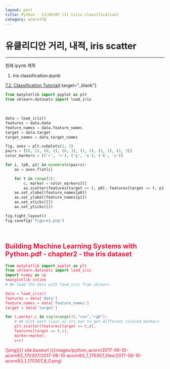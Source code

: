 ```yaml
---
layout: post
title: Python - 17/03/07 (1) [iris classification]
category: acorn수업
---
```


# 유클리디안 거리, 내적, iris scatter

---

원래 ipynb 제목  
1. iris classification.ipynb  

[7.2. Classification Tutorial](http://gawron.sdsu.edu/python_for_ss/course_core/book_draft/text/regression_and_classification.html){:target="_blank"}  


```python
from matplotlib import pyplot as plt
from sklearn.datasets import load_iris
```

<br>

```python
data = load_iris()
features = data.data
feature_names = data.feature_names
target = data.target
target_names = data.target_names
```


```python
fig, axes = plt.subplots(2, 3)
pairs = [(0, 1), (0, 2), (0, 3), (1, 2), (1, 3), (2, 3)]
color_markers = [('r', '>'), ('g', 'o'), ('b', 'x')]

for i, (p0, p1) in enumerate(pairs):
    ax = axes.flat[i]

    for t in range(3):
        c, marker = color_markers[t]
        ax.scatter(features[target == t, p0], features[target == t, p1], marker=marker, c=c)
    ax.set_xlabel(feature_names[p0])
    ax.set_ylabel(feature_names[p1])
    ax.set_xticks([])
    ax.set_yticks([])

fig.tight_layout()
fig.savefig('figure1.png')
```

<br>

## <font color='crimson'>Building Machine Learning Systems with Python.pdf - chapter2 - the iris dataset


```python
from matplotlib import pyplot as plt
from sklearn.datasets import load_iris
import numpy as np
%matplotlib inline
# We load the data with load_iris from sklearn

data = load_iris()
features = data['data']
feature_names = data['feature_names']
target = data['target']

for t,marker,c in zip(xrange(3),">ox","rgb"):
    # We plot each class on its own to get different colored markers
    plt.scatter(features[target == t,0],
    features[target == t,1],
    marker=marker,
    c=c)
```


![png]({{ site.baseurl }}/images/python_acorn/2017-06-10-acorn83_170307/2017-06-10-acorn83_1_170307_files/2017-06-10-acorn83_1_170307_6_0.png)

